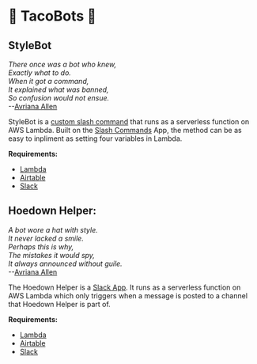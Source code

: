 # 🌮 TacoBots  🌮


## StyleBot
_There once was a bot who knew,_<br>
_Exactly what to do._<br>
_When it got a command,_<br>
_It explained what was banned,_<br>
_So confusion would not ensue._<br>
--[Avriana Allen](https://github.com/dxre-v3)

StyleBot is a [custom slash command](https://api.slack.com/interactivity/slash-commands) that runs as a serverless function on AWS Lambda. Built on the [Slash Commands](https://slack.com/apps/A0F82E8CA-slash-commands) App, the method can be as easy to inpliment as setting four variables in Lambda. 

**Requirements:**
* [Lambda](https://aws.amazon.com/free/?all-free-tier.sort-by=item.additionalFields.SortRank&all-free-tier.sort-order=asc&awsf.Free%20Tier%20Types=tier%23always-free)
* [Airtable](https://airtable.com/pricing)
* [Slack](https://slack.com/get-started#/)

## Hoedown Helper: 
_A bot wore a hat with style._<br>
_It never lacked a smile._<br>
_Perhaps this is why,_<br>
_The mistakes it would spy,_<br>
_It always announced without guile._<br>
--[Avriana Allen](https://github.com/dxre-v3)

The Hoedown Helper is a [Slack App](https://api.slack.com/). It runs as a serverless function on AWS Lambda which only triggers when a message is posted to a channel that Hoedown Helper is part of.

**Requirements:**
* [Lambda](https://aws.amazon.com/free/?all-free-tier.sort-by=item.additionalFields.SortRank&all-free-tier.sort-order=asc&awsf.Free%20Tier%20Types=tier%23always-free)
* [Airtable](https://airtable.com/pricing)
* [Slack](https://slack.com/get-started#/)
